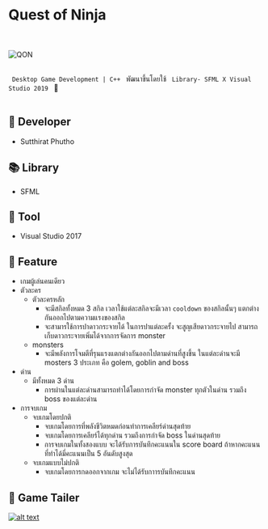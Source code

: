 # Quest of Ninja

<br><br> ![QON](https://github.com/radsadorn/Quest_of_Ninja/blob/master/QuestOfNinja/sprite/LOGO.png) <br><br>

`  Desktop Game Development | C++  ` พัฒนาขึ้นโดยใช้ `  Library- SFML X Visual Studio 2019  ` 👾 <br><br>

## 👾 Developer 

* Sutthirat Phutho

## 📚 Library

* SFML

## 🔧 Tool 

* Visual Studio 2017

## 📄 Feature

* เกมผู้เล่นคนเดียว 
* ตัวละคร 
  - ตัวละครหลัก
    - จะมีสกิลทั้งหมด 3 สกิล เวลาใช้แต่ละสกิลจะมีเวลา ` cooldown ` ของสกิลนั้นๆ แตกต่างกันออกไปตามความแรงของสกิล
    - จะสามารใช้การปาดาวกระจายได้ ในการปาแต่ละครั้ง จะสูญเสียดาวกระจายไป สามารถเก็บดาวกระจายเพิ่มได้จากการจัดการ monster <br>
  - monsters
    - จะมีพลังการโจมตีที่รุนแรงแตกต่างกันออกไปตามด่านที่สูงขึ้น ในแต่ละด่านจะมี mosters 3 ประเภท คือ golem, goblin and boss <br>
* ด่าน
  - มีทั้งหมด 3 ด่าน
    - การผ่านในแต่ละด่านสามารถทำได้โดยการกำจัด monster ทุกตัวในด่าน รวมถึง boss ของแต่ละด่าน
* การจบเกม
  - จบเกมโดยปกติ
    - จบเกมโดยการที่พลังชีวิตหมดก่อนทำการเคลียร์ด่านสุดท้าย
    - จบเกมโดยการเคลียร์ได้ทุกด่าน รวมถึงการกำจัด boss ในด่านสุดท้าย
    - การจบเกมในทั้งสองแบบ จะได้รับการบันทึกคะแนนใน score board ถ้าหากคะแนนที่ทำได้มี่คะแนนเป็น 5 อันดับสูงสุด
  - จบเกมแบบไม่ปกติ
    - จบเกมโดยการกดออกจากเกม จะไม่ได้รับกาารบันทึกคะแนน

## 🎥 Game Tailer

[![alt text](https://github.com/radsadorn/Quest_of_Ninja/blob/master/QON.jpg?raw=true)](https://www.youtube.com/watch?v=zPIRKE5LVkM&t=12s)

<br> 
